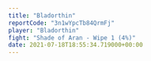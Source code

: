 ```yaml
---
title: "Bladorthin"
reportCode: "3n1wYpcTb84QrmFj"
player: "Bladorthin"
fight: "Shade of Aran - Wipe 1 (4%)"
date: 2021-07-18T18:55:34.719000+00:00
---
```

